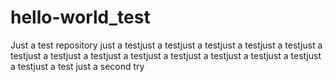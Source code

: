 # hello-world_test
Just a test repository
just a testjust a testjust a testjust a testjust a testjust a testjust a testjust a testjust a testjust a testjust a testjust a testjust a testjust a testjust a test
just a second try

